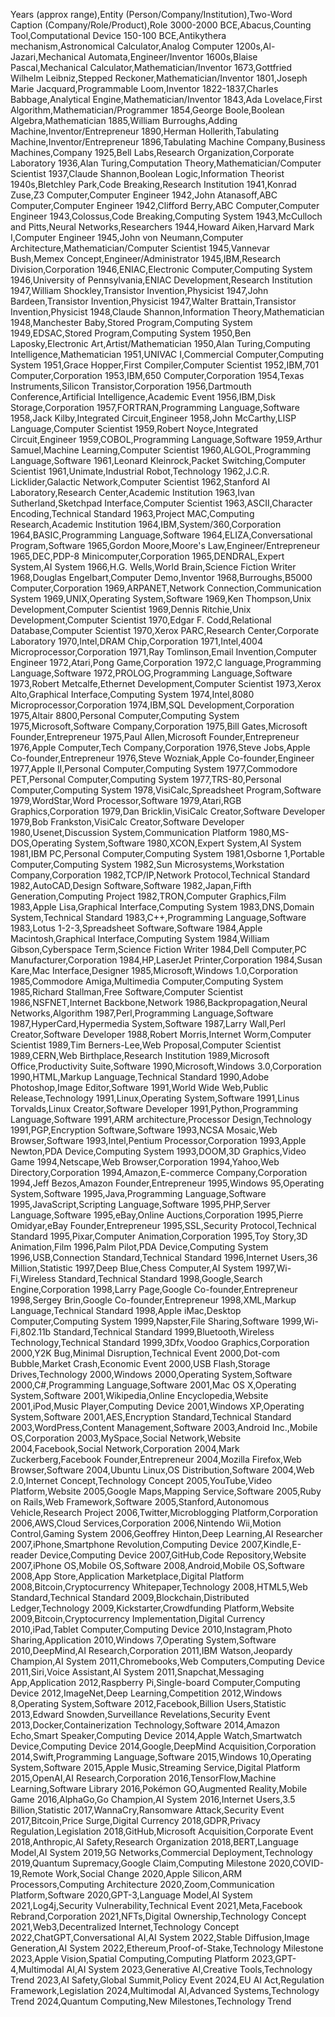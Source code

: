 Years (approx range),Entity (Person/Company/Institution),Two-Word Caption (Company/Role/Product),Role
3000-2000 BCE,Abacus,Counting Tool,Computational Device
150-100 BCE,Antikythera mechanism,Astronomical Calculator,Analog Computer
1200s,Al-Jazari,Mechanical Automata,Engineer/Inventor
1600s,Blaise Pascal,Mechanical Calculator,Mathematician/Inventor
1673,Gottfried Wilhelm Leibniz,Stepped Reckoner,Mathematician/Inventor
1801,Joseph Marie Jacquard,Programmable Loom,Inventor
1822-1837,Charles Babbage,Analytical Engine,Mathematician/Inventor
1843,Ada Lovelace,First Algorithm,Mathematician/Programmer
1854,George Boole,Boolean Algebra,Mathematician
1885,William Burroughs,Adding Machine,Inventor/Entrepreneur
1890,Herman Hollerith,Tabulating Machine,Inventor/Entrepreneur
1896,Tabulating Machine Company,Business Machines,Company
1925,Bell Labs,Research Organization,Corporate Laboratory
1936,Alan Turing,Computation Theory,Mathematician/Computer Scientist
1937,Claude Shannon,Boolean Logic,Information Theorist
1940s,Bletchley Park,Code Breaking,Research Institution
1941,Konrad Zuse,Z3 Computer,Computer Engineer
1942,John Atanasoff,ABC Computer,Computer Engineer
1942,Clifford Berry,ABC Computer,Computer Engineer
1943,Colossus,Code Breaking,Computing System
1943,McCulloch and Pitts,Neural Networks,Researchers
1944,Howard Aiken,Harvard Mark I,Computer Engineer
1945,John von Neumann,Computer Architecture,Mathematician/Computer Scientist
1945,Vannevar Bush,Memex Concept,Engineer/Administrator
1945,IBM,Research Division,Corporation
1946,ENIAC,Electronic Computer,Computing System
1946,University of Pennsylvania,ENIAC Development,Research Institution
1947,William Shockley,Transistor Invention,Physicist
1947,John Bardeen,Transistor Invention,Physicist
1947,Walter Brattain,Transistor Invention,Physicist
1948,Claude Shannon,Information Theory,Mathematician
1948,Manchester Baby,Stored Program,Computing System
1949,EDSAC,Stored Program,Computing System
1950,Ben Laposky,Electronic Art,Artist/Mathematician
1950,Alan Turing,Computing Intelligence,Mathematician
1951,UNIVAC I,Commercial Computer,Computing System
1951,Grace Hopper,First Compiler,Computer Scientist
1952,IBM,701 Computer,Corporation
1953,IBM,650 Computer,Corporation
1954,Texas Instruments,Silicon Transistor,Corporation
1956,Dartmouth Conference,Artificial Intelligence,Academic Event
1956,IBM,Disk Storage,Corporation
1957,FORTRAN,Programming Language,Software
1958,Jack Kilby,Integrated Circuit,Engineer
1958,John McCarthy,LISP Language,Computer Scientist
1959,Robert Noyce,Integrated Circuit,Engineer
1959,COBOL,Programming Language,Software
1959,Arthur Samuel,Machine Learning,Computer Scientist
1960,ALGOL,Programming Language,Software
1961,Leonard Kleinrock,Packet Switching,Computer Scientist
1961,Unimate,Industrial Robot,Technology
1962,J.C.R. Licklider,Galactic Network,Computer Scientist
1962,Stanford AI Laboratory,Research Center,Academic Institution
1963,Ivan Sutherland,Sketchpad Interface,Computer Scientist
1963,ASCII,Character Encoding,Technical Standard
1963,Project MAC,Computing Research,Academic Institution
1964,IBM,System/360,Corporation
1964,BASIC,Programming Language,Software
1964,ELIZA,Conversational Program,Software
1965,Gordon Moore,Moore's Law,Engineer/Entrepreneur
1965,DEC,PDP-8 Minicomputer,Corporation
1965,DENDRAL,Expert System,AI System
1966,H.G. Wells,World Brain,Science Fiction Writer
1968,Douglas Engelbart,Computer Demo,Inventor
1968,Burroughs,B5000 Computer,Corporation
1969,ARPANET,Network Connection,Communication System
1969,UNIX,Operating System,Software
1969,Ken Thompson,Unix Development,Computer Scientist
1969,Dennis Ritchie,Unix Development,Computer Scientist
1970,Edgar F. Codd,Relational Database,Computer Scientist
1970,Xerox PARC,Research Center,Corporate Laboratory
1970,Intel,DRAM Chip,Corporation
1971,Intel,4004 Microprocessor,Corporation
1971,Ray Tomlinson,Email Invention,Computer Engineer
1972,Atari,Pong Game,Corporation
1972,C language,Programming Language,Software
1972,PROLOG,Programming Language,Software
1973,Robert Metcalfe,Ethernet Development,Computer Scientist
1973,Xerox Alto,Graphical Interface,Computing System
1974,Intel,8080 Microprocessor,Corporation
1974,IBM,SQL Development,Corporation
1975,Altair 8800,Personal Computer,Computing System
1975,Microsoft,Software Company,Corporation
1975,Bill Gates,Microsoft Founder,Entrepreneur
1975,Paul Allen,Microsoft Founder,Entrepreneur
1976,Apple Computer,Tech Company,Corporation
1976,Steve Jobs,Apple Co-founder,Entrepreneur
1976,Steve Wozniak,Apple Co-founder,Engineer
1977,Apple II,Personal Computer,Computing System
1977,Commodore PET,Personal Computer,Computing System
1977,TRS-80,Personal Computer,Computing System
1978,VisiCalc,Spreadsheet Program,Software
1979,WordStar,Word Processor,Software
1979,Atari,RGB Graphics,Corporation
1979,Dan Bricklin,VisiCalc Creator,Software Developer
1979,Bob Frankston,VisiCalc Creator,Software Developer
1980,Usenet,Discussion System,Communication Platform
1980,MS-DOS,Operating System,Software
1980,XCON,Expert System,AI System
1981,IBM PC,Personal Computer,Computing System
1981,Osborne 1,Portable Computer,Computing System
1982,Sun Microsystems,Workstation Company,Corporation
1982,TCP/IP,Network Protocol,Technical Standard
1982,AutoCAD,Design Software,Software
1982,Japan,Fifth Generation,Computing Project
1982,TRON,Computer Graphics,Film
1983,Apple Lisa,Graphical Interface,Computing System
1983,DNS,Domain System,Technical Standard
1983,C++,Programming Language,Software
1983,Lotus 1-2-3,Spreadsheet Software,Software
1984,Apple Macintosh,Graphical Interface,Computing System
1984,William Gibson,Cyberspace Term,Science Fiction Writer
1984,Dell Computer,PC Manufacturer,Corporation
1984,HP,LaserJet Printer,Corporation
1984,Susan Kare,Mac Interface,Designer
1985,Microsoft,Windows 1.0,Corporation
1985,Commodore Amiga,Multimedia Computer,Computing System
1985,Richard Stallman,Free Software,Computer Scientist
1986,NSFNET,Internet Backbone,Network
1986,Backpropagation,Neural Networks,Algorithm
1987,Perl,Programming Language,Software
1987,HyperCard,Hypermedia System,Software
1987,Larry Wall,Perl Creator,Software Developer
1988,Robert Morris,Internet Worm,Computer Scientist
1989,Tim Berners-Lee,Web Proposal,Computer Scientist
1989,CERN,Web Birthplace,Research Institution
1989,Microsoft Office,Productivity Suite,Software
1990,Microsoft,Windows 3.0,Corporation
1990,HTML,Markup Language,Technical Standard
1990,Adobe Photoshop,Image Editor,Software
1991,World Wide Web,Public Release,Technology
1991,Linux,Operating System,Software
1991,Linus Torvalds,Linux Creator,Software Developer
1991,Python,Programming Language,Software
1991,ARM architecture,Processor Design,Technology
1991,PGP,Encryption Software,Software
1993,NCSA Mosaic,Web Browser,Software
1993,Intel,Pentium Processor,Corporation
1993,Apple Newton,PDA Device,Computing System
1993,DOOM,3D Graphics,Video Game
1994,Netscape,Web Browser,Corporation
1994,Yahoo,Web Directory,Corporation
1994,Amazon,E-commerce Company,Corporation
1994,Jeff Bezos,Amazon Founder,Entrepreneur
1995,Windows 95,Operating System,Software
1995,Java,Programming Language,Software
1995,JavaScript,Scripting Language,Software
1995,PHP,Server Language,Software
1995,eBay,Online Auctions,Corporation
1995,Pierre Omidyar,eBay Founder,Entrepreneur
1995,SSL,Security Protocol,Technical Standard
1995,Pixar,Computer Animation,Corporation
1995,Toy Story,3D Animation,Film
1996,Palm Pilot,PDA Device,Computing System
1996,USB,Connection Standard,Technical Standard
1996,Internet Users,36 Million,Statistic
1997,Deep Blue,Chess Computer,AI System
1997,Wi-Fi,Wireless Standard,Technical Standard
1998,Google,Search Engine,Corporation
1998,Larry Page,Google Co-founder,Entrepreneur
1998,Sergey Brin,Google Co-founder,Entrepreneur
1998,XML,Markup Language,Technical Standard
1998,Apple iMac,Desktop Computer,Computing System
1999,Napster,File Sharing,Software
1999,Wi-Fi,802.11b Standard,Technical Standard
1999,Bluetooth,Wireless Technology,Technical Standard
1999,3Dfx,Voodoo Graphics,Corporation
2000,Y2K Bug,Minimal Disruption,Technical Event
2000,Dot-com Bubble,Market Crash,Economic Event
2000,USB Flash,Storage Drives,Technology
2000,Windows 2000,Operating System,Software
2000,C#,Programming Language,Software
2001,Mac OS X,Operating System,Software
2001,Wikipedia,Online Encyclopedia,Website
2001,iPod,Music Player,Computing Device
2001,Windows XP,Operating System,Software
2001,AES,Encryption Standard,Technical Standard
2003,WordPress,Content Management,Software
2003,Android Inc.,Mobile OS,Corporation
2003,MySpace,Social Network,Website
2004,Facebook,Social Network,Corporation
2004,Mark Zuckerberg,Facebook Founder,Entrepreneur
2004,Mozilla Firefox,Web Browser,Software
2004,Ubuntu Linux,OS Distribution,Software
2004,Web 2.0,Internet Concept,Technology Concept
2005,YouTube,Video Platform,Website
2005,Google Maps,Mapping Service,Software
2005,Ruby on Rails,Web Framework,Software
2005,Stanford,Autonomous Vehicle,Research Project
2006,Twitter,Microblogging Platform,Corporation
2006,AWS,Cloud Services,Corporation
2006,Nintendo Wii,Motion Control,Gaming System
2006,Geoffrey Hinton,Deep Learning,AI Researcher
2007,iPhone,Smartphone Revolution,Computing Device
2007,Kindle,E-reader Device,Computing Device
2007,GitHub,Code Repository,Website
2007,iPhone OS,Mobile OS,Software
2008,Android,Mobile OS,Software
2008,App Store,Application Marketplace,Digital Platform
2008,Bitcoin,Cryptocurrency Whitepaper,Technology
2008,HTML5,Web Standard,Technical Standard
2009,Blockchain,Distributed Ledger,Technology
2009,Kickstarter,Crowdfunding Platform,Website
2009,Bitcoin,Cryptocurrency Implementation,Digital Currency
2010,iPad,Tablet Computer,Computing Device
2010,Instagram,Photo Sharing,Application
2010,Windows 7,Operating System,Software
2010,DeepMind,AI Research,Corporation
2011,IBM Watson,Jeopardy Champion,AI System
2011,Chromebooks,Web Computers,Computing Device
2011,Siri,Voice Assistant,AI System
2011,Snapchat,Messaging App,Application
2012,Raspberry Pi,Single-board Computer,Computing Device
2012,ImageNet,Deep Learning,Competition
2012,Windows 8,Operating System,Software
2012,Facebook,Billion Users,Statistic
2013,Edward Snowden,Surveillance Revelations,Security Event
2013,Docker,Containerization Technology,Software
2014,Amazon Echo,Smart Speaker,Computing Device
2014,Apple Watch,Smartwatch Device,Computing Device
2014,Google,DeepMind Acquisition,Corporation
2014,Swift,Programming Language,Software
2015,Windows 10,Operating System,Software
2015,Apple Music,Streaming Service,Digital Platform
2015,OpenAI,AI Research,Corporation
2016,TensorFlow,Machine Learning,Software Library
2016,Pokémon GO,Augmented Reality,Mobile Game
2016,AlphaGo,Go Champion,AI System
2016,Internet Users,3.5 Billion,Statistic
2017,WannaCry,Ransomware Attack,Security Event
2017,Bitcoin,Price Surge,Digital Currency
2018,GDPR,Privacy Regulation,Legislation
2018,GitHub,Microsoft Acquisition,Corporate Event
2018,Anthropic,AI Safety,Research Organization
2018,BERT,Language Model,AI System
2019,5G Networks,Commercial Deployment,Technology
2019,Quantum Supremacy,Google Claim,Computing Milestone
2020,COVID-19,Remote Work,Social Change
2020,Apple Silicon,ARM Processors,Computing Architecture
2020,Zoom,Communication Platform,Software
2020,GPT-3,Language Model,AI System
2021,Log4j,Security Vulnerability,Technical Event
2021,Meta,Facebook Rebrand,Corporation
2021,NFTs,Digital Ownership,Technology Concept
2021,Web3,Decentralized Internet,Technology Concept
2022,ChatGPT,Conversational AI,AI System
2022,Stable Diffusion,Image Generation,AI System
2022,Ethereum,Proof-of-Stake,Technology Milestone
2023,Apple Vision,Spatial Computing,Computing Platform
2023,GPT-4,Multimodal AI,AI System
2023,Generative AI,Creative Tools,Technology Trend
2023,AI Safety,Global Summit,Policy Event
2024,EU AI Act,Regulation Framework,Legislation
2024,Multimodal AI,Advanced Systems,Technology Trend
2024,Quantum Computing,New Milestones,Technology Trend